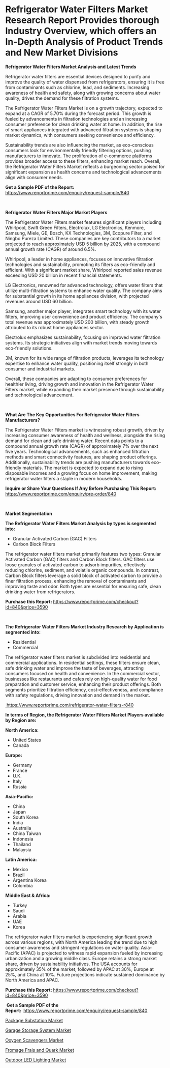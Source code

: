 <p><h1>Refrigerator Water Filters Market Research Report Provides thorough Industry Overview, which offers an In-Depth Analysis of Product Trends and New Market Divisions</h1></p><p><strong>Refrigerator Water Filters Market Analysis and Latest Trends</strong></p>
<p><p>Refrigerator water filters are essential devices designed to purify and improve the quality of water dispensed from refrigerators, ensuring it is free from contaminants such as chlorine, lead, and sediments. Increasing awareness of health and safety, along with growing concerns about water quality, drives the demand for these filtration systems.</p><p>The Refrigerator Water Filters Market is on a growth trajectory, expected to expand at a CAGR of 5.70% during the forecast period. This growth is fueled by advancements in filtration technologies and an increasing consumer preference for clean drinking water at home. In addition, the rise of smart appliances integrated with advanced filtration systems is shaping market dynamics, with consumers seeking convenience and efficiency.</p><p>Sustainability trends are also influencing the market, as eco-conscious consumers look for environmentally friendly filtering options, pushing manufacturers to innovate. The proliferation of e-commerce platforms provides broader access to these filters, enhancing market reach. Overall, the Refrigerator Water Filters Market reflects a burgeoning sector poised for significant expansion as health concerns and technological advancements align with consumer needs.</p></p>
<p><strong>Get a Sample PDF of the Report:&nbsp;</strong> <a href="https://www.reportprime.com/enquiry/request-sample/840?utm_campaign=1113&utm_medium=2&utm_source=Github&utm_content=ia&utm_term=24122024&utm_id=refrigerator-water-filters">https://www.reportprime.com/enquiry/request-sample/840</a></p>
<p>&nbsp;</p>
<p><strong>Refrigerator Water Filters Major Market Players</strong></p>
<p><p>The Refrigerator Water Filters market features significant players including Whirlpool, Swift Green Filters, Electrolux, LG Electronics, Kenmore, Samsung, Miele, GE, Bosch, KX Technologies, 3M, Ecopure Filter, and Ningbo Pureza Limited. These companies are key contributors to a market projected to reach approximately USD 5 billion by 2025, with a compound annual growth rate (CAGR) of around 6.5%.</p><p>Whirlpool, a leader in home appliances, focuses on innovative filtration technologies and sustainability, promoting its filters as eco-friendly and efficient. With a significant market share, Whirlpool reported sales revenue exceeding USD 20 billion in recent financial statements.</p><p>LG Electronics, renowned for advanced technology, offers water filters that utilize multi-filtration systems to enhance water quality. The company aims for substantial growth in its home appliances division, with projected revenues around USD 60 billion. </p><p>Samsung, another major player, integrates smart technology with its water filters, improving user convenience and product efficiency. The company's total revenue was approximately USD 200 billion, with steady growth attributed to its robust home appliances sector.</p><p>Electrolux emphasizes sustainability, focusing on improved water filtration systems. Its strategic initiatives align with market trends moving towards eco-friendly solutions.</p><p>3M, known for its wide range of filtration products, leverages its technology expertise to enhance water quality, positioning itself strongly in both consumer and industrial markets.</p><p>Overall, these companies are adapting to consumer preferences for healthier living, driving growth and innovation in the Refrigerator Water Filters market, while expanding their market presence through sustainability and technological advancement.</p></p>
<p>&nbsp;</p>
<p><strong>What Are The Key Opportunities For Refrigerator Water Filters Manufacturers?</strong></p>
<p><p>The Refrigerator Water Filters market is witnessing robust growth, driven by increasing consumer awareness of health and wellness, alongside the rising demand for clean and safe drinking water. Recent data points to a compound annual growth rate (CAGR) of approximately 7% over the next five years. Technological advancements, such as enhanced filtration methods and smart connectivity features, are shaping product offerings. Additionally, sustainability trends are pushing manufacturers towards eco-friendly materials. The market is expected to expand due to rising disposable incomes and a growing focus on home improvement, making refrigerator water filters a staple in modern households.</p></p>
<p><strong>Inquire or Share Your Questions If Any Before Purchasing This Report:</strong> <a href="https://www.reportprime.com/enquiry/pre-order/840?utm_campaign=1113&utm_medium=2&utm_source=Github&utm_content=ia&utm_term=24122024&utm_id=refrigerator-water-filters">https://www.reportprime.com/enquiry/pre-order/840</a></p>
<p>&nbsp;</p>
<p><strong>Market Segmentation</strong></p>
<p><strong>The Refrigerator Water Filters Market Analysis by types is segmented into:</strong></p>
<p><ul><li>Granular Activated Carbon (GAC) Filters</li><li>Carbon Block Filters</li></ul></p>
<p><p>The refrigerator water filters market primarily features two types: Granular Activated Carbon (GAC) filters and Carbon Block filters. GAC filters use loose granules of activated carbon to adsorb impurities, effectively reducing chlorine, sediment, and volatile organic compounds. In contrast, Carbon Block filters leverage a solid block of activated carbon to provide a finer filtration process, enhancing the removal of contaminants and improving taste and odor. Both types are essential for ensuring safe, clean drinking water from refrigerators.</p></p>
<p><strong>Purchase this Report:&nbsp;</strong><a href="https://www.reportprime.com/checkout?id=840&price=3590&utm_campaign=1113&utm_medium=2&utm_source=Github&utm_content=ia&utm_term=24122024&utm_id=refrigerator-water-filters">https://www.reportprime.com/checkout?id=840&price=3590</a></p>
<p>&nbsp;</p>
<p><strong>The Refrigerator Water Filters Market Industry Research by Application is segmented into:</strong></p>
<p><ul><li>Residential</li><li>Commercial</li></ul></p>
<p><p>The refrigerator water filters market is subdivided into residential and commercial applications. In residential settings, these filters ensure clean, safe drinking water and improve the taste of beverages, attracting consumers focused on health and convenience. In the commercial sector, businesses like restaurants and cafes rely on high-quality water for food preparation and customer service, enhancing their product offerings. Both segments prioritize filtration efficiency, cost-effectiveness, and compliance with safety regulations, driving innovation and demand in the market.</p></p>
<p><a href="https://www.reportprime.com/refrigerator-water-filters-r840?utm_campaign=1113&utm_medium=2&utm_source=Github&utm_content=ia&utm_term=24122024&utm_id=refrigerator-water-filters">&nbsp;https://www.reportprime.com/refrigerator-water-filters-r840</a></p>
<p><strong>In terms of Region, the Refrigerator Water Filters Market Players available by Region are:</strong></p>
<p>
    <p> <strong> North America: </strong>
        <ul>
            <li>United States</li>
            <li>Canada</li>
        </ul>
        </p> 
    <p> <strong> Europe: </strong>
        <ul>
            <li>Germany</li>
            <li>France</li>
            <li>U.K.</li>
            <li>Italy</li>
            <li>Russia</li>
        </ul>
        </p> 
    <p> <strong> Asia-Pacific: </strong>
        <ul>
            <li>China</li>
            <li>Japan</li>
            <li>South Korea</li>
            <li>India</li>
            <li>Australia</li>
            <li>China Taiwan</li>
            <li>Indonesia</li>
            <li>Thailand</li>
            <li>Malaysia</li>
        </ul>
        </p> 
    <p> <strong> Latin America: </strong>
        <ul>
            <li>Mexico</li>
            <li>Brazil</li>
            <li>Argentina Korea</li>
            <li>Colombia</li>
        </ul>
        </p> 
    <p> <strong> Middle East & Africa: </strong>
        <ul>
            <li>Turkey</li>
            <li>Saudi</li>
            <li>Arabia</li>
            <li>UAE</li>
            <li>Korea</li>
        </ul>
    </p>
    </p>
<p><p>The refrigerator water filters market is experiencing significant growth across various regions, with North America leading the trend due to high consumer awareness and stringent regulations on water quality. Asia-Pacific (APAC) is projected to witness rapid expansion fueled by increasing urbanization and a growing middle class. Europe retains a strong market share, driven by sustainability initiatives. The USA accounts for approximately 35% of the market, followed by APAC at 30%, Europe at 25%, and China at 10%. Future projections indicate sustained dominance by North America and APAC.</p></p>
<p><strong>Purchase this Report: </strong><a href="https://www.reportprime.com/checkout?id=840&price=3590&utm_campaign=1113&utm_medium=2&utm_source=Github&utm_content=ia&utm_term=24122024&utm_id=refrigerator-water-filters">https://www.reportprime.com/checkout?id=840&price=3590</a></p>
<p>&nbsp;<strong>Get a Sample PDF of the Report:&nbsp;&nbsp;</strong><a href="https://www.reportprime.com/enquiry/request-sample/840?utm_campaign=1113&utm_medium=2&utm_source=Github&utm_content=ia&utm_term=24122024&utm_id=refrigerator-water-filters">https://www.reportprime.com/enquiry/request-sample/840</a></p>
<p><strong></strong></p>
<p><p><a href="https://www.linkedin.com/pulse/package-substation-market-demand-revenue-insights-94-cagr-ctu4e?utm_campaign=1113&utm_medium=2&utm_source=Github&utm_content=ia&utm_term=24122024&utm_id=refrigerator-water-filters">Package Substation Market</a></p><p><a href="https://github.com/princessbartram3/Market-Research-Report-List-1/blob/main/garage-storage-system-market.md?utm_campaign=1113&utm_medium=2&utm_source=Github&utm_content=ia&utm_term=24122024&utm_id=refrigerator-water-filters">Garage Storage System Market</a></p><p><a href="https://www.linkedin.com/pulse/oxygen-scavengers-industry-research-report-future-market-growth-ghwnf?utm_campaign=1113&utm_medium=2&utm_source=Github&utm_content=ia&utm_term=24122024&utm_id=refrigerator-water-filters">Oxygen Scavengers Market</a></p><p><a href="https://github.com/edacruz6/Market-Research-Report-List-1/blob/main/fromage-frais-and-quark-market.md?utm_campaign=1113&utm_medium=2&utm_source=Github&utm_content=ia&utm_term=24122024&utm_id=refrigerator-water-filters">Fromage Frais and Quark Market</a></p><p><a href="https://www.linkedin.com/pulse/future-trends-outdoor-led-lighting-market-2024-2031-size-gf4qe?utm_campaign=1113&utm_medium=2&utm_source=Github&utm_content=ia&utm_term=24122024&utm_id=refrigerator-water-filters">Outdoor LED Lighting Market</a></p></p>